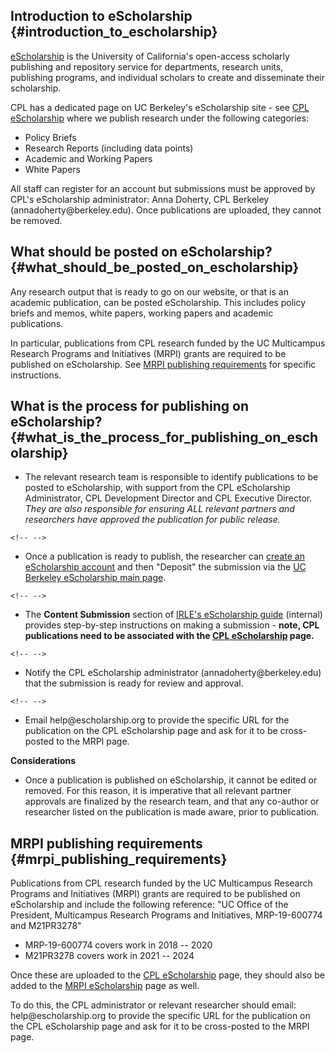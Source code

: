 ## Introduction to eScholarship {#introduction_to_escholarship}

[eScholarship](https://escholarship.org/uc/ucb/about) is the University
of California\'s open-access scholarly publishing and repository service
for departments, research units, publishing programs, and individual
scholars to create and disseminate their scholarship.

CPL has a dedicated page on UC Berkeley\'s eScholarship site - see [CPL
eScholarship](https://escholarship.org/uc/iir_cpl) where we publish
research under the following categories:

-   Policy Briefs
-   Research Reports (including data points)
-   Academic and Working Papers
-   White Papers

All staff can register for an account but submissions must be approved
by CPL\'s eScholarship administrator: Anna Doherty, CPL Berkeley
(annadoherty\@berkeley.edu). Once publications are uploaded, they cannot
be removed.

## What should be posted on eScholarship? {#what_should_be_posted_on_escholarship}

Any research output that is ready to go on our website, or that is an
academic publication, can be posted eScholarship. This includes policy
briefs and memos, white papers, working papers and academic
publications.

In particular, publications from CPL research funded by the UC
Multicampus Research Programs and Initiatives (MRPI) grants are required
to be published on eScholarship. See [MRPI publishing
requirements](https://www.wiki.capolicylab.org/index.php?title=EScholarship#MRPI_publishing_requirements)
for specific instructions.

## What is the process for publishing on eScholarship? {#what_is_the_process_for_publishing_on_escholarship}

-   The relevant research team is responsible to identify publications
    to be posted to eScholarship, with support from the CPL eScholarship
    Administrator, CPL Development Director and CPL Executive Director.
    *They are also responsible for ensuring ALL relevant partners and
    researchers have approved the publication for public release.*

```{=html}
<!-- -->
```
-   Once a publication is ready to publish, the researcher can [create
    an eScholarship
    account](https://submit.escholarship.org/subi/register) and then
    \"Deposit\" the submission via the [UC Berkeley eScholarship main
    page](https://escholarship.org/uc/ucb).

```{=html}
<!-- -->
```
-   The **Content Submission** section of [IRLE\'s eScholarship
    guide](https://docs.google.com/document/d/1xoSa8vmdGeyX7dgzXYqAJNctHavr8Zz49Or_hkNPpwc/edit#heading=h.m11yjfulxsvy)
    (internal) provides step-by-step instructions on making a
    submission - **note, CPL publications need to be associated with the
    [CPL eScholarship](https://escholarship.org/uc/iir_cpl) page.**

```{=html}
<!-- -->
```
-   Notify the CPL eScholarship administrator
    (annadoherty\@berkeley.edu) that the submission is ready for review
    and approval.

```{=html}
<!-- -->
```
-   Email help\@escholarship.org to provide the specific URL for the
    publication on the CPL eScholarship page and ask for it to be
    cross-posted to the MRPI page.

**Considerations**

-   Once a publication is published on eScholarship, it cannot be edited
    or removed. For this reason, it is imperative that all relevant
    partner approvals are finalized by the research team, and that any
    co-author or researcher listed on the publication is made aware,
    prior to publication.

## MRPI publishing requirements {#mrpi_publishing_requirements}

Publications from CPL research funded by the UC Multicampus Research
Programs and Initiatives (MRPI) grants are required to be published on
eScholarship and include the following reference: \"UC Office of the
President, Multicampus Research Programs and Initiatives, MRP-19-600774
and M21PR3278\"

-   MRP-19-600774 covers work in 2018 -- 2020
-   M21PR3278 covers work in 2021 -- 2024

Once these are uploaded to the [CPL
eScholarship](https://escholarship.org/uc/iir_cpl) page, they should
also be added to the [MRPI
eScholarship](https://escholarship.org/uc/ucri_mrpi) page as well.

To do this, the CPL administrator or relevant researcher should email:
help\@escholarship.org to provide the specific URL for the publication
on the CPL eScholarship page and ask for it to be cross-posted to the
MRPI page.